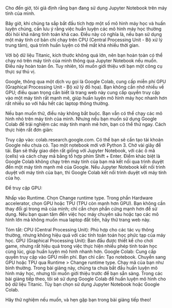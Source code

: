 Cho đến giờ, tôi giả định rằng bạn đang sử dụng Jupyter Notebook trên máy tính của mình.

Bây giờ, khi chúng ta sắp bắt đầu tích hợp một số mô hình máy học và huấn luyện chúng, cần lưu ý rằng việc huấn luyện các mô hình máy học thường đòi hỏi khả năng tính toán khá cao. Điều này có nghĩa là, nếu bạn sử dụng một máy tính cơ bản chỉ chạy trên CPU (Central Processing Unit - Bộ xử lý trung tâm), quá trình huấn luyện có thể mất khá nhiều thời gian.

Với bộ dữ liệu Titanic, kích thước không quá lớn, nên bạn hoàn toàn có thể chạy nó trên máy tính của mình thông qua Jupyter Notebook nếu muốn. Điều này hoàn toàn ổn. Tuy nhiên, tôi muốn giới thiệu với bạn một công cụ thực sự thú vị.

Google, thông qua một dịch vụ gọi là Google Colab, cung cấp miễn phí GPU (Graphical Processing Unit - Bộ xử lý đồ họa). Bạn không cần nhớ nhiều về GPU; điều quan trọng cần biết là trang web này cung cấp quyền truy cập vào một máy tính rất mạnh mẽ, giúp huấn luyện mô hình máy học nhanh hơn rất nhiều so với hầu hết các laptop thông thường.

Nếu bạn muốn thử, điều này không bắt buộc. Bạn vẫn có thể chạy các mô hình nhỏ trên máy tính của mình. Nhưng nếu bạn muốn sử dụng Google Colab để trải nghiệm các máy tính mạnh mẽ hơn, bạn có thể thử ngay. Cách thực hiện rất đơn giản:

Truy cập vào: colab.research.google.com.
Có thể bạn sẽ cần tạo tài khoản Google nếu chưa có.
Tạo một notebook mới với Python 3.
Chờ vài giây để tải. Bạn sẽ thấy giao diện rất giống với Jupyter Notebook, với các ô mã (cells) và cách chạy mã bằng tổ hợp phím Shift + Enter.
Điểm khác biệt là Google Colab không chạy trên máy tính của bạn mà kết nối qua trình duyệt đến một máy tính mạnh mẽ của Google. Nếu Jupyter Notebook kết nối trình duyệt với máy tính của bạn, thì Google Colab kết nối trình duyệt với máy tính của họ.

Để truy cập GPU:

Nhấp vào Runtime.
Chọn Change runtime type.
Trong phần Hardware accelerator, chọn GPU hoặc TPU (TPU còn mạnh hơn GPU).
Bạn không cần thay đổi gì trong mã của mình; chỉ cần chọn phần cứng mạnh hơn để sử dụng. Nếu bạn quan tâm đến việc học máy chuyên sâu hoặc tạo các mô hình lớn mà không muốn mua laptop đắt tiền, hãy thử trang web này.

Tóm tắt:
CPU (Central Processing Unit): Phù hợp cho các tác vụ thông thường, nhưng không hiệu quả với các tính toán toán học phức tạp của máy học.
GPU (Graphical Processing Unit): Ban đầu được thiết kế cho chơi game, nhưng rất hiệu quả trong việc thực hiện nhiều phép tính toán học cùng lúc, giúp huấn luyện mô hình nhanh hơn.
Google Colab: Cung cấp quyền truy cập vào GPU miễn phí. Bạn chỉ cần:
Tạo notebook.
Chuyển sang GPU hoặc TPU qua Runtime > Change runtime type.
Chạy mã của bạn như bình thường.
Trong bài giảng này, chúng ta chưa bắt đầu huấn luyện mô hình máy học, nhưng tôi muốn giới thiệu trước để bạn sẵn sàng. Trong các bài giảng tiếp theo, tôi sẽ sử dụng Google Colab để huấn luyện mô hình cho bộ dữ liệu Titanic. Tùy bạn chọn sử dụng Jupyter Notebook hoặc Google Colab.

Hãy thử nghiệm nếu muốn, và hẹn gặp bạn trong bài giảng tiếp theo!